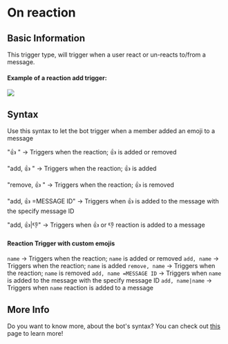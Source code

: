 # On reaction

## Basic Information
This trigger type, will trigger when a user react or un-reacts to/from a message.

#### Example of a reaction add trigger:

![](https://cdn.discordapp.com/attachments/772051120368910371/882201196000084018/first_reaction.gif)

## Syntax
Use this syntax to let the bot trigger when a member added an emoji to a message

"👍 " -> Triggers when the reaction; 👍  is added or removed

"add, 👍 " -> Triggers when the reaction; 👍  is added

"remove, 👍 " -> Triggers when the reaction; 👍  is removed

"add, 👍 =MESSAGE ID" -> Triggers when 👍  is added to the message with the specify message ID

"add, 👍|👎" -> Triggers when 👍 or 👎 reaction is added to a message

#### Reaction Trigger with custom emojis

`name` -> Triggers when the reaction; `name` is added or removed
`add, name` -> Triggers when the reaction; `name` is added
`remove, name` -> Triggers when the reaction; `name` is removed
`add, name =MESSAGE ID` -> Triggers when `name` is added to the message with the specify message ID
`add, name|name` -> Triggers when `name` reaction is added to a message

## More Info

Do you want to know more, about the bot's syntax? You can check out [this](../Other/syntax.md) page to learn more!
